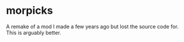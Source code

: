 # morpicks
A remake of a mod I made a few years ago but lost the source code for. This is arguably better.
